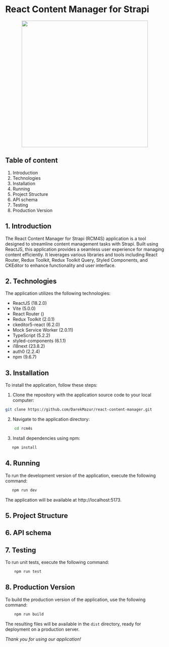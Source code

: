 # React Content Manager for Strapi
<p align="center">
<img alt="" src="https://res.cloudinary.com/ddyqnp7pp/image/upload/v1709547170/eb28315b_730c_4204_ba10_3c277d069f7e_960c443a7a.png" align="center" width="400" />
</p>

## Table of content
1. Introduction
2. Technologies
3. Installation
4. Running
5. Project Structure
6. API schema
7. Testing
8. Production Version


## 1. Introduction
The React Content Manager for Strapi (RCM4S) application is a tool designed to streamline content management tasks with Strapi. Built using ReactJS, this application provides a seamless user experience for managing content efficiently. It leverages various libraries and tools including React Router, Redux Toolkit, Redux Toolkit Query, Styled Components, and CKEditor to enhance functionality and user interface.

## 2. Technologies
The application utilizes the following technologies:

* ReactJS (18.2.0)
* Vite (5.0.0)
* React Router ()
* Redux Toolkit (2.0.1)
* ckeditor5-react (6.2.0)
* Mock Service Worker (2.0.11)
* TypeScript (5.2.2)
* styled-components (6.1.1)
* i18next (23.8.2)
* auth0 (2.2.4)
* npm (9.6.7)

## 3. Installation
To install the application, follow these steps:

1. Clone the repository with the application source code to your local computer:

```bash
git clone https://github.com/DarekMazur/react-content-manager.git
```

2. Navigate to the application directory:
```bash
    cd rcm4s
```
3. Install dependencies using npm:
```bash
   npm install
```

## 4. Running
To run the development version of the application, execute the following command:
```bash
   npm run dev
```
The application will be available at http://localhost:5173.

## 5. Project Structure
<!-- Placeholder for Project Structure -->

## 6. API schema
<!-- Placeholder for API schema -->

## 7. Testing
To run unit tests, execute the following command:
```bash
    npm run test
```

## 8. Production Version
To build the production version of the application, use the following command:
```bash
    npm run build
```
The resulting files will be available in the `dist` directory, ready for deployment on a production server.


_Thank you for using our application!_